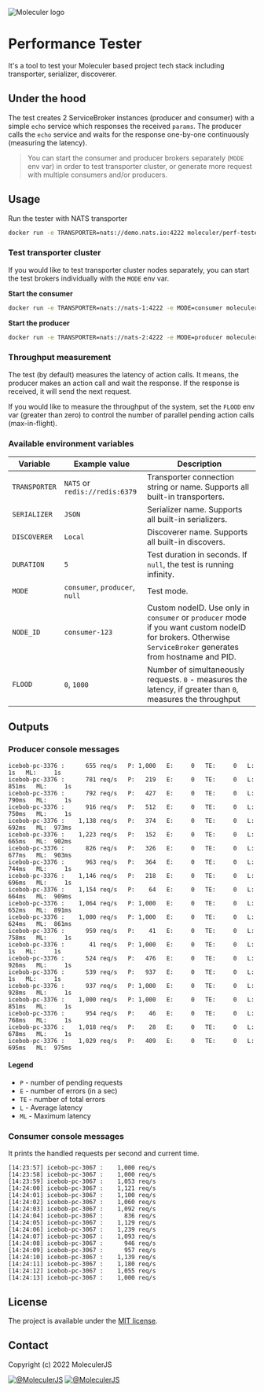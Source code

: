 ![Moleculer logo](http://moleculer.services/images/banner.png)

# Performance Tester
It's a tool to test your Moleculer based project tech stack including transporter, serializer, discoverer.

## Under the hood
The test creates 2 ServiceBroker instances (producer and consumer) with a simple `echo` service which responses the received `params`. The producer calls the `echo` service and waits for the response one-by-one continuously (measuring the latency).

> You can start the consumer and producer brokers separately (`MODE` env var) in order to test transporter cluster, or generate more request with multiple consumers and/or producers.

## Usage

Run the tester with NATS transporter
```bash
docker run -e TRANSPORTER=nats://demo.nats.io:4222 moleculer/perf-tester
```

### Test transporter cluster
If you would like to test transporter cluster nodes separately, you can start the test brokers individually with the `MODE` env var.

**Start the consumer**
```bash
docker run -e TRANSPORTER=nats://nats-1:4222 -e MODE=consumer moleculer/perf-tester
```

**Start the producer**
```bash
docker run -e TRANSPORTER=nats://nats-2:4222 -e MODE=producer moleculer/perf-tester
```

### Throughput measurement
The test (by default) measures the latency of action calls. It means, the producer makes an action call and wait the response. If the response is received, it will send the next request.

If you would like to measure the throughput of the system, set the `FLOOD` env var (greater than zero) to control the number of parallel pending action calls (max-in-flight).


### Available environment variables

| Variable | Example value | Description |
| -------- | ------------- | ----------- |
| `TRANSPORTER` | `NATS` or `redis://redis:6379` | Transporter connection string or name. Supports all built-in transporters. |
| `SERIALIZER` | `JSON` | Serializer name. Supports all built-in serializers. |
| `DISCOVERER` | `Local` | Discoverer name. Supports all built-in discovers. |
| `DURATION` | `5` | Test duration in seconds. If `null`, the test is running infinity. |
| `MODE` | `consumer`, `producer`, `null` | Test mode. |
| `NODE_ID` | `consumer-123` | Custom nodeID. Use only in `consumer` or `producer` mode if you want custom nodeID for brokers. Otherwise `ServiceBroker` generates from hostname and PID. |
| `FLOOD` | `0`, `1000` | Number of simultaneously requests. `0` - measures the latency, if greater than `0`, measures the throughput |

## Outputs

### Producer console messages

```
icebob-pc-3376 :      655 req/s   P: 1,000   E:     0   TE:     0   L:     1s   ML:     1s
icebob-pc-3376 :      781 req/s   P:   219   E:     0   TE:     0   L:  851ms   ML:     1s
icebob-pc-3376 :      792 req/s   P:   427   E:     0   TE:     0   L:  790ms   ML:     1s
icebob-pc-3376 :      916 req/s   P:   512   E:     0   TE:     0   L:  750ms   ML:     1s
icebob-pc-3376 :    1,138 req/s   P:   374   E:     0   TE:     0   L:  692ms   ML:  973ms
icebob-pc-3376 :    1,223 req/s   P:   152   E:     0   TE:     0   L:  665ms   ML:  902ms
icebob-pc-3376 :      826 req/s   P:   326   E:     0   TE:     0   L:  677ms   ML:  903ms
icebob-pc-3376 :      963 req/s   P:   364   E:     0   TE:     0   L:  744ms   ML:     1s
icebob-pc-3376 :    1,146 req/s   P:   218   E:     0   TE:     0   L:  696ms   ML:     1s
icebob-pc-3376 :    1,154 req/s   P:    64   E:     0   TE:     0   L:  664ms   ML:  909ms
icebob-pc-3376 :    1,064 req/s   P: 1,000   E:     0   TE:     0   L:  652ms   ML:  891ms
icebob-pc-3376 :    1,000 req/s   P: 1,000   E:     0   TE:     0   L:  624ms   ML:  861ms
icebob-pc-3376 :      959 req/s   P:    41   E:     0   TE:     0   L:  758ms   ML:     1s
icebob-pc-3376 :       41 req/s   P: 1,000   E:     0   TE:     0   L:     1s   ML:     1s
icebob-pc-3376 :      524 req/s   P:   476   E:     0   TE:     0   L:  926ms   ML:     1s
icebob-pc-3376 :      539 req/s   P:   937   E:     0   TE:     0   L:     1s   ML:     1s
icebob-pc-3376 :      937 req/s   P: 1,000   E:     0   TE:     0   L:  928ms   ML:     1s
icebob-pc-3376 :    1,000 req/s   P: 1,000   E:     0   TE:     0   L:  851ms   ML:     1s
icebob-pc-3376 :      954 req/s   P:    46   E:     0   TE:     0   L:  768ms   ML:     1s
icebob-pc-3376 :    1,018 req/s   P:    28   E:     0   TE:     0   L:  678ms   ML:     1s
icebob-pc-3376 :    1,029 req/s   P:   409   E:     0   TE:     0   L:  695ms   ML:  975ms
```

#### Legend

- `P` - number of pending requests
- `E` - number of errors (in a sec)
- `TE` - number of total errors
- `L` - Average latency
- `ML` - Maximum latency

### Consumer console messages

It prints the handled requests per second and current time.

```
[14:23:57] icebob-pc-3067 :    1,000 req/s
[14:23:58] icebob-pc-3067 :    1,000 req/s
[14:23:59] icebob-pc-3067 :    1,053 req/s
[14:24:00] icebob-pc-3067 :    1,121 req/s
[14:24:01] icebob-pc-3067 :    1,100 req/s
[14:24:02] icebob-pc-3067 :    1,060 req/s
[14:24:03] icebob-pc-3067 :    1,092 req/s
[14:24:04] icebob-pc-3067 :      836 req/s
[14:24:05] icebob-pc-3067 :    1,129 req/s
[14:24:06] icebob-pc-3067 :    1,239 req/s
[14:24:07] icebob-pc-3067 :    1,093 req/s
[14:24:08] icebob-pc-3067 :      946 req/s
[14:24:09] icebob-pc-3067 :      957 req/s
[14:24:10] icebob-pc-3067 :    1,139 req/s
[14:24:11] icebob-pc-3067 :    1,180 req/s
[14:24:12] icebob-pc-3067 :    1,055 req/s
[14:24:13] icebob-pc-3067 :    1,000 req/s
```

## License
The project is available under the [MIT license](https://tldrlegal.com/license/mit-license).

## Contact
Copyright (c) 2022 MoleculerJS

[![@MoleculerJS](https://img.shields.io/badge/github-moleculerjs-green.svg)](https://github.com/moleculerjs) [![@MoleculerJS](https://img.shields.io/badge/twitter-MoleculerJS-blue.svg)](https://twitter.com/MoleculerJS)
